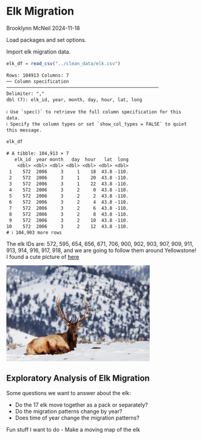 Elk Migration
================
Brooklynn McNeil
2024-11-18

Load packages and set options.

Import elk migration data.

``` r
elk_df = read_csv("../clean_data/elk.csv")
```

    Rows: 104913 Columns: 7
    ── Column specification ────────────────────────────────────────────────────────
    Delimiter: ","
    dbl (7): elk_id, year, month, day, hour, lat, long

    ℹ Use `spec()` to retrieve the full column specification for this data.
    ℹ Specify the column types or set `show_col_types = FALSE` to quiet this message.

``` r
elk_df
```

    # A tibble: 104,913 × 7
       elk_id  year month   day  hour   lat  long
        <dbl> <dbl> <dbl> <dbl> <dbl> <dbl> <dbl>
     1    572  2006     3     1    18  43.8 -110.
     2    572  2006     3     1    20  43.8 -110.
     3    572  2006     3     1    22  43.8 -110.
     4    572  2006     3     2     0  43.8 -110.
     5    572  2006     3     2     2  43.8 -110.
     6    572  2006     3     2     4  43.8 -110.
     7    572  2006     3     2     6  43.8 -110.
     8    572  2006     3     2     8  43.8 -110.
     9    572  2006     3     2    10  43.8 -110.
    10    572  2006     3     2    12  43.8 -110.
    # ℹ 104,903 more rows

The elk IDs are: 572, 595, 654, 656, 671, 706, 900, 902, 903, 907, 909,
911, 913, 914, 916, 917, 918, and we are going to follow them around
Yellowstone! I found a cute picture of
[here](https://powertraveller.com/yellowstone-winter-wildlife-safari-from-gardiner/)

<img src="pics/elk.png" style="width:75%"/>

## Exploratory Analysis of Elk Migration

Some questions we want to answer about the elk:

- Do the 17 elk move together as a pack or separately?
- Do the migration patterns change by year?
- Does time of year change the migration patterns?

Fun stuff I want to do - Make a moving map of the elk
